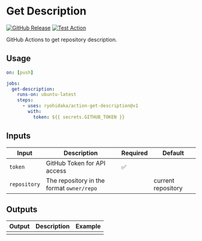 # Get Description

[![GitHub Release](https://img.shields.io/github/v/release/ryohidaka/action-get-description)](https://github.com/ryohidaka/action-get-description/releases/)
[![Test Action](https://github.com/ryohidaka/action-get-description/actions/workflows/test.yml/badge.svg)](https://github.com/ryohidaka/action-get-description/actions/workflows/test.yml)

GitHub Actions to get repository description.

## Usage

```yml
on: [push]

jobs:
  get-description:
    runs-on: ubuntu-latest
    steps:
      - uses: ryohidaka/action-get-description@v1
        with:
          token: ${{ secrets.GITHUB_TOKEN }}
```

## Inputs

| Input        | Description                               | Required | Default            |
| ------------ | ----------------------------------------- | -------- | ------------------ |
| `token`      | GitHub Token for API access               | ✅       |                    |
| `repository` | The repository in the format `owner/repo` |          | current repository |

## Outputs

| Output | Description | Example |
| ------ | ----------- | ------- |
|        |             |         |
